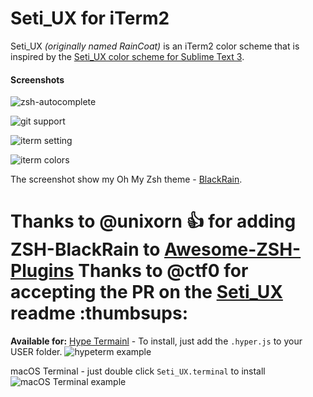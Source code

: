 # Seti_UX for iTerm2

Seti_UX  _(originally named RainCoat)_ is an iTerm2 color scheme that is inspired by the [Seti_UX color scheme for Sublime Text 3](https://github.com/ctf0/Seti_UX).


#### Screenshots
![zsh-autocomplete](https://raw.githubusercontent.com/ginfuru/iTerm-RainCoat/master/images/error-handle-with-git-support.png)

![git support](https://raw.githubusercontent.com/ginfuru/iTerm-RainCoat/master/images/zsh-autocomplete-with-dir-colors.png)

![iterm setting](https://raw.githubusercontent.com/ginfuru/iTerm-RainCoat/master/images/iterm2-text.png)

![iterm colors](https://raw.githubusercontent.com/ginfuru/iTerm-RainCoat/master/images/iterm2-colors.png)

The screenshot show my Oh My Zsh theme - [BlackRain](https://github.com/ginfuru/ZSH-BlackRain).

Thanks to @unixorn :thumbsup: for adding ZSH-BlackRain to [Awesome-ZSH-Plugins](https://github.com/unixorn/awesome-zsh-plugins)
Thanks to @ctf0 for accepting the PR on the [Seti_UX](https://github.com/ctf0/Seti_UX) readme :thumbsups:
===

**Available for:**
[Hype Termainl](https://hyper.is/) - To install, just add the `.hyper.js` to your USER folder.
![hypeterm example](https://raw.githubusercontent.com/ginfuru/iTerm-RainCoat/master/images/hypeterm.png)

macOS Terminal - just double click `Seti_UX.terminal` to install
![macOS Terminal example](https://raw.githubusercontent.com/ginfuru/iTerm-RainCoat/master/images/macos-terminal.png)

